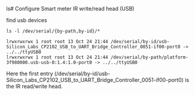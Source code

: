 ls# Configure Smart meter IR write/read head (USB)


find usb devices 
```
ls -l /dev/serial/{by-path,by-id}/*

lrwxrwxrwx 1 root root 13 Oct 24 21:44 /dev/serial/by-id/usb-Silicon_Labs_CP2102_USB_to_UART_Bridge_Controller_0051-if00-port0 -> ../../ttyUSB0
lrwxrwxrwx 1 root root 13 Oct 24 21:44 /dev/serial/by-path/platform-3f980000.usb-usb-0:1.4:1.0-port0 -> ../../ttyUSB0
```

Here the first entry (/dev/serial/by-id/usb-Silicon_Labs_CP2102_USB_to_UART_Bridge_Controller_0051-if00-port0) is the IR read/write head. 


